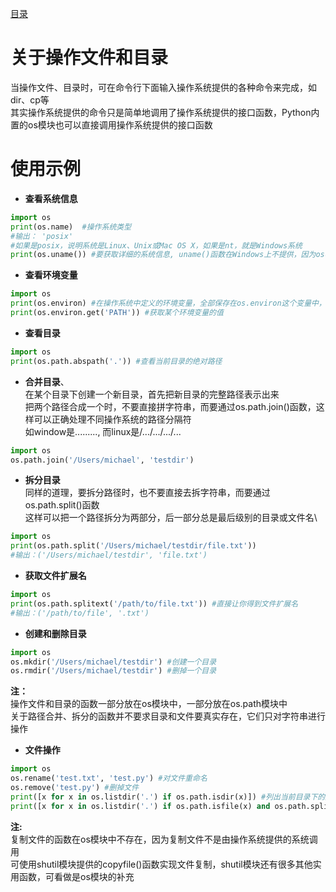 [目录](../目录.md)

# 关于操作文件和目录 #
当操作文件、目录时，可在命令行下面输入操作系统提供的各种命令来完成，如dir、cp等\
其实操作系统提供的命令只是简单地调用了操作系统提供的接口函数，Python内置的os模块也可以直接调用操作系统提供的接口函数

 
# 使用示例 #
- **查看系统信息**
```python
import os
print(os.name)  #操作系统类型
#输出： 'posix'
#如果是posix，说明系统是Linux、Unix或Mac OS X，如果是nt，就是Windows系统
print(os.uname()) #要获取详细的系统信息, uname()函数在Windows上不提供，因为os模块的某些函数是跟操作系统相关的
```

- **查看环境变量**
```python
import os
print(os.environ) #在操作系统中定义的环境变量，全部保存在os.environ这个变量中，可以直接查看
print(os.environ.get('PATH')) #获取某个环境变量的值
```

- **查看目录** 
```python
import os
print(os.path.abspath('.')) #查看当前目录的绝对路径
```

- **合并目录**、\
在某个目录下创建一个新目录，首先把新目录的完整路径表示出来\
把两个路径合成一个时，不要直接拼字符串，而要通过os.path.join()函数，这样可以正确处理不同操作系统的路径分隔符\
如window是\...\...\..., 而linux是/.../.../.../...
```python
import os
os.path.join('/Users/michael', 'testdir') 
```

- **拆分目录**\
同样的道理，要拆分路径时，也不要直接去拆字符串，而要通过os.path.split()函数\
这样可以把一个路径拆分为两部分，后一部分总是最后级别的目录或文件名\
```python
import os
print(os.path.split('/Users/michael/testdir/file.txt')) 
#输出：('/Users/michael/testdir', 'file.txt')
```

- **获取文件扩展名** 
```python
import os
print(os.path.splitext('/path/to/file.txt')) #直接让你得到文件扩展名
#输出：('/path/to/file', '.txt')
```

- **创建和删除目录** 
```python
import os
os.mkdir('/Users/michael/testdir') #创建一个目录
os.rmdir('/Users/michael/testdir') #删掉一个目录
```
**注：**\
操作文件和目录的函数一部分放在os模块中，一部分放在os.path模块中\
关于路径合并、拆分的函数并不要求目录和文件要真实存在，它们只对字符串进行操作

- **文件操作** 
```python
import os
os.rename('test.txt', 'test.py') #对文件重命名
os.remove('test.py') #删掉文件
print([x for x in os.listdir('.') if os.path.isdir(x)]) #列出当前目录下的所有目录,其利用Python的特性来过滤文件
print([x for x in os.listdir('.') if os.path.isfile(x) and os.path.splitext(x)[1]=='.py']) #要列出所有的.py文件
```
**注:**\
复制文件的函数在os模块中不存在，因为复制文件不是由操作系统提供的系统调用\
可使用shutil模块提供的copyfile()函数实现文件复制，shutil模块还有很多其他实用函数，可看做是os模块的补充
